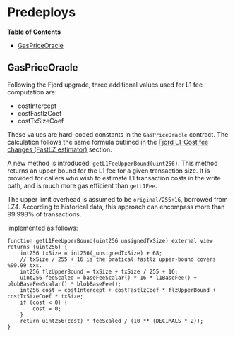 # Predeploys

<!-- START doctoc generated TOC please keep comment here to allow auto update -->
<!-- DON'T EDIT THIS SECTION, INSTEAD RE-RUN doctoc TO UPDATE -->
**Table of Contents**

- [GasPriceOracle](#gaspriceoracle)

<!-- END doctoc generated TOC please keep comment here to allow auto update -->

## GasPriceOracle

Following the Fjord upgrade, three additional values used for L1 fee computation are:

- costIntercept
- costFastlzCoef
- costTxSizeCoef

These values are hard-coded constants in the `GasPriceOracle` contract. The
calculation follows the same formula outlined in the
[Fjord L1-Cost fee changes (FastLZ estimator)](./exec-engine.md#fjord-l1-cost-fee-changes-fastlz-estimator)
section.

A new method is introduced: `getL1FeeUpperBound(uint256)`. This method returns an upper bound for the L1 fee
for a given transaction size. It is provided for callers who wish to estimate L1 transaction costs in the
write path, and is much more gas efficient than `getL1Fee`.

The upper limit overhead is assumed to be `original/255+16`, borrowed from LZ4. According to historical data, this approach can encompass more than 99.998% of transactions.

implemented as follows:

```solidity
function getL1FeeUpperBound(uint256 unsignedTxSize) external view returns (uint256) {
    int256 txSize = int256(_unsignedTxSize) + 68;
    // txSize / 255 + 16 is the pratical fastlz upper-bound covers %99.99 txs.
    int256 flzUpperBound = txSize + txSize / 255 + 16;
    uint256 feeScaled = baseFeeScalar() * 16 * l1BaseFee() + blobBaseFeeScalar() * blobBaseFee();
    int256 cost = costIntercept + costFastlzCoef * flzUpperBound + costTxSizeCoef * txSize;
    if (cost < 0) {
        cost = 0;
    }
    return uint256(cost) * feeScaled / (10 ** (DECIMALS * 2));
}
```
